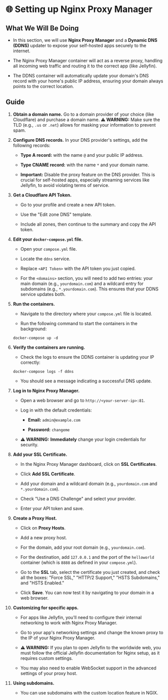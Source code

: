 # 🌐 Setting up Nginx Proxy Manager

## What We Will Be Doing

* In this section, we will use **Nginx Proxy Manager** and a **Dynamic DNS (DDNS)** updater to expose your self-hosted apps securely to the internet.

* The Nginx Proxy Manager container will act as a reverse proxy, handling all incoming web traffic and routing it to the correct app (like Jellyfin).

* The DDNS container will automatically update your domain's DNS record with your home's public IP address, ensuring your domain always points to the correct location.

## **Guide**

1. **Obtain a domain name.** Go to a domain provider of your choice (like Cloudflare) and purchase a domain name. **⚠️ WARNING:** Make sure the TLD (e.g., `.us` or `.net`) allows for masking your information to prevent spam.

2. **Configure DNS records.** In your DNS provider's settings, add the following records:

   * **Type A record:** with the name `@` and your public IP address.

   * **Type CNAME record:** with the name `*` and your domain name.

   * **Important:** Disable the proxy feature on the DNS provider. This is crucial for self-hosted apps, especially streaming services like Jellyfin, to avoid violating terms of service.

3. **Get a Cloudflare API Token.**

   * Go to your profile and create a new API token.

   * Use the "Edit zone DNS" template.

   * Include all zones, then continue to the summary and copy the API token.

4. **Edit your `docker-compose.yml` file.**

   * Open your `compose.yml` file.

   * Locate the `ddns` service.

   * Replace `<API Token>` with the API token you just copied.

   * For the `<domains>` section, you will need to add two entries: your main domain (e.g., `yourdomain.com`) and a wildcard entry for subdomains (e.g., `*.yourdomain.com`). This ensures that your DDNS service updates both.

5. **Run the containers.**

   * Navigate to the directory where your `compose.yml` file is located.

   * Run the following command to start the containers in the background:

   ```
   docker-compose up -d
   ```

6. **Verify the containers are running.**

   * Check the logs to ensure the DDNS container is updating your IP correctly:

   ```
   docker-compose logs -f ddns
   ```

   * You should see a message indicating a successful DNS update.

7. **Log in to Nginx Proxy Manager.**

   * Open a web browser and go to `http://<your-server-ip>:81`.

   * Log in with the default credentials:

     * **Email:** `admin@example.com`

     * **Password:** `changeme`

   * **⚠️ WARNING:** **Immediately** change your login credentials for security.

8. **Add your SSL Certificate.**

   * In the Nginx Proxy Manager dashboard, click on **SSL Certificates**.

   * Click **Add SSL Certificate**.

   * Add your domain and a wildcard domain (e.g., `yourdomain.com` and `*.yourdomain.com`).

   * Check "Use a DNS Challenge" and select your provider.

   * Enter your API token and save.

9. **Create a Proxy Host.**

   * Click on **Proxy Hosts**.

   * Add a new proxy host.

   * For the domain, add your root domain (e.g., `yourdomain.com`).

   * For the destination, add `127.0.0.1` and the port of the `helloworld` container (which is `8888` as defined in your `compose.yml`).

   * Go to the **SSL** tab, select the certificate you just created, and check all the boxes: "Force SSL," "HTTP/2 Support," "HSTS Subdomains," and "HSTS Enabled."

   * Click **Save**. You can now test it by navigating to your domain in a web browser.

10. **Customizing for specific apps.**

    * For apps like Jellyfin, you'll need to configure their internal networking to work with Nginx Proxy Manager.

    * Go to your app's networking settings and change the known proxy to the IP of your Nginx Proxy Manager.

    * **⚠️ WARNING:** If you plan to open Jellyfin to the worldwide web, you must follow the official Jellyfin documentation for Nginx setup, as it requires custom settings.

    * You may also need to enable WebSocket support in the advanced settings of your proxy host.

11. **Using subdomains.**

    * You can use subdomains with the custom location feature in NGIX.

